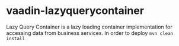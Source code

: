 # vaadin-lazyquerycontainer
Lazy Query Container is a lazy loading container implementation for accessing data from business services.
In order to deploy `mvn clean install`
